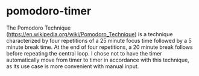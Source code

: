 # pomodoro-timer
The Pomodoro Technique (https://en.wikipedia.org/wiki/Pomodoro_Technique) is a technique characterized by four repetitions of a 25 minute focus time followed by a 5 minute break time. At the end of four repetitions, a 20 minute break follows before repeating the central loop.
I chose not to have the timer automatically move from timer to timer in accordance with this technique, as its use case is more convenient with manual input.
